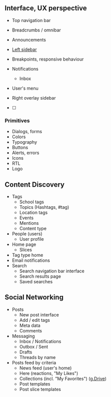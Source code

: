 ## Interface, UX perspective

* Top navigation bar
* Breadcrumbs / omnibar 
* Announcements
* [Left sidebar](/left-sidebar-menu.md)
* Breakpoints, responsive behaviour
* Notifications

  * Inbox

* User's menu

* Right overlay sidebar

* [ ] 
### Primitives

* Dialogs, forms
* Colors
* Typography
* Buttons
* Alerts, errors
* Icons
* RTL
* Logo

## Content Discovery

* Tags
  * School tags
  * Topics \(Hashtags, \#tag\)
  * Location tags
  * Events
  * Mentions
  * Content type
* People \(users\)
  * User profile
* Home page
  * Slices
* Tag type home
* Email notifications
* Search
  * Search navigation bar interface
  * Search results page
  * Saved searches

## Social Networking

* Posts
  * New post interface
  * Add / edit tags
  * Meta data
  * Comments
* Messaging
  * Inbox / Notifications
  * Outbox / Sent
  * Drafts
  * Threads by name
* Posts feed by criteria
  * News feed \(user's home\)
  * Here \(reactions, "My Likes"\)
  * Collections \(incl. "My Favorites"\) \([g.Drive](https://docs.google.com/a/lokieducation.org/drawings/d/1AA1NVwUivM_xDpspP93LIZuCZ3MDg8L395xAurRU6_A/edit?usp=drive_web)\)
  * Post templates
  * Post slice templates 



